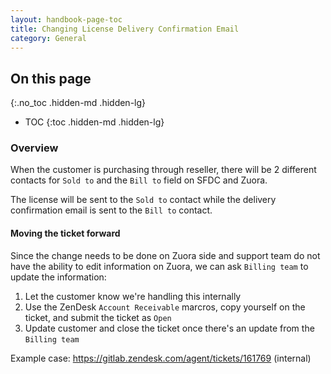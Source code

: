 ```yaml
---
layout: handbook-page-toc
title: Changing License Delivery Confirmation Email
category: General
---
```


## On this page
{:.no_toc .hidden-md .hidden-lg}

- TOC
{:toc .hidden-md .hidden-lg}


### Overview

When the customer is purchasing through reseller, there will be 2 different contacts for `Sold to` and the `Bill to` field on SFDC and Zuora.

The license will be sent to the `Sold to` contact while the delivery confirmation email is sent to the `Bill to` contact.

#### Moving the ticket forward

Since the change needs to be done on Zuora side and support team do not have the ability to edit information on Zuora, we can ask `Billing team` to update the information:

1. Let the customer know we're handling this internally
1. Use the ZenDesk `Account Receivable` marcros, copy yourself on the ticket, and submit the ticket as `Open`
1. Update customer and close the ticket once there's an update from the `Billing team`

Example case: https://gitlab.zendesk.com/agent/tickets/161769 (internal)
